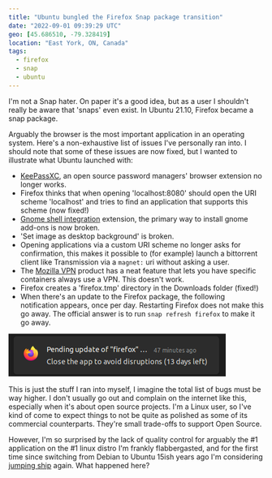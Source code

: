```yaml
---
title: "Ubuntu bungled the Firefox Snap package transition"
date: "2022-09-01 09:39:29 UTC"
geo: [45.686510, -79.328419]
location: "East York, ON, Canada"
tags:
  - firefox
  - snap
  - ubuntu
---
```


I'm not a Snap hater. On paper it's a good idea, but as a user I shouldn't
really be aware that 'snaps' even exist. In Ubuntu 21.10, Firefox became
a snap package.

Arguably the browser is the most important application in an operating
system. Here's a non-exhaustive list of issues I've personally ran into.
I should note that some of these issues are now fixed, but I wanted to
illustrate what Ubuntu launched with:

* [KeePassXC](https://keepassxc.org/), an open source password managers' browser extension no longer works.
* Firefox thinks that when opening 'localhost:8080' should open the URI scheme 'localhost' and tries to
  find an application that supports this scheme (now fixed!)
* [Gnome shell integration](https://extensions.gnome.org/local/) extension, the primary way to install
  gnome add-ons is now broken.
* 'Set image as desktop background' is broken.
* Opening applications via a custom URI scheme no longer asks for confirmation, this makes it possible
  to (for example) launch a bittorrent client like Transmission via a `magnet:` uri without asking a
  user.
* The [Mozilla VPN](https://www.mozilla.org/en-CA/products/vpn/) product has a neat feature that lets
  you have specific containers always use a VPN. This doesn't work.
* Firefox creates a 'firefox.tmp' directory in the Downloads folder (fixed!)
* When there's an update to the Firefox package, the following notification appears, once per day.
  Restarting Firefox does not make this go away. The official answer is to run `snap refresh firefox` to
  make it go away.

<img src="/assets/posts/firefox-snap.png" title="Update Firefox To Avoid Disruptions notification in Ubuntu" />

This is just the stuff I ran into myself, I imagine the total list of bugs must be way higher.
I don't usually go out and complain on the internet like this, especially when it's about open source projects.
I'm a Linux user, so I've kind of come to expect things to not be quite as polished as some of its commercial
counterparts. They're small trade-offs to support Open Source.

However, I'm so surprised by the lack of quality control for arguably the #1 application on the #1 linux distro I'm
frankly flabbergasted, and for the first time since switching from Debian to Ubuntu 15ish years ago I'm considering
[jumping ship](https://getfedora.org/) again. What happened here?

